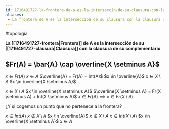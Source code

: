 ```yaml
---
id: 1716491727-la-frontera-de-a-es-la-interseccin-de-su-clausura-con-la-clausura-de-su-complementario
aliases:
 - La frontera de A es la intersección de su clausura con la clausura de su complementario
---
```


#topología 


**La [[1716491727-frontera|Frontera]] de A es la intersección de su [[1716491727-clausura|Clausura]] con la clausura de su complementario**
## $Fr(A) = \bar{A} \cap \overline{X \setminus A}$

$x \in Fr(A)$
$x \in A$
$\overline{A} = Fr(A) + Int(A)$
$x \in  \overline{A}$
$x \in X \setminus A$
$x \in \overline{X \setminus A}$

$x \in X \setminus A$
$x \in \overline{X \setminus A}$
$\overline{X \setminus A} = Fr(X \setminus A) + Int(X \setminus A)$
$x \in Fr(A) \implies x \in Fr(X \setminus A)$

¿Y si cogemos un punto que no pertenece a la frontera?

$x \in Int(A)$ $x \notin X \setminus A$
$x \in \overline{A}$ $x \notin X \setminus A$
$x \in Int(X \setminus A)$ $x \in \overline{X \setminus A}$ $x \in A$
